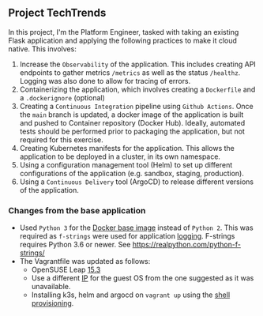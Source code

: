 ## Project TechTrends

In this project, I'm the Platform Engineer, tasked with taking an existing Flask application and applying the following practices to make it cloud native. This involves:

1) Increase the `Observability` of the application. This includes creating API endpoints to gather metrics `/metrics` as well as the status `/healthz`. Logging was also done to allow for tracing of errors.
2) Containerizing the application, which involves creating a `Dockerfile` and a `.dockerignore` (optional)
3) Creating a `Continuous Integration` pipeline using `Github Actions`. Once the `main` branch is updated, a docker image of the application is built and pushed to Container repository (Docker Hub). Ideally, automated tests should be performed prior to packaging the application, but not required for this exercise.
4) Creating Kubernetes manifests for the application. This allows the application to be deployed in a cluster, in its own namespace.
5) Using a configuration management tool (Helm) to set up different configurations of the application (e.g. sandbox, staging, production).
6) Using a `Continuous Delivery` tool (ArgoCD) to release different versions of the application.

### Changes from the base application

* Used `Python 3` for the [Docker base image](Dockerfile#L1) instead of `Python 2`. This was required as `f-strings` were used for application [logging](techtrends/app.py#L59). F-strings requires Python 3.6 or newer. See https://realpython.com/python-f-strings/
* The Vagrantfile was updated as follows:
  * OpenSUSE Leap [15.3](Vagrantfile#L15)
  * Use a different [IP](Vagrantfile#L#39) for the guest OS from the one suggested as it was unavailable.
  * Installing k3s, helm and argocd on `vagrant up` using the [shell provisioning](https://www.vagrantup.com/docs/provisioning/shell).
